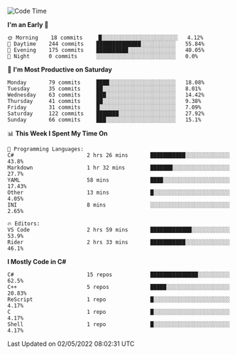 <!--START_SECTION:waka-->
![Code Time](http://img.shields.io/badge/Code%20Time-774%20hrs%2048%20mins-blue)

**I'm an Early 🐤** 

```text
🌞 Morning    18 commits     █░░░░░░░░░░░░░░░░░░░░░░░░   4.12% 
🌆 Daytime    244 commits    ██████████████░░░░░░░░░░░   55.84% 
🌃 Evening    175 commits    ██████████░░░░░░░░░░░░░░░   40.05% 
🌙 Night      0 commits      ░░░░░░░░░░░░░░░░░░░░░░░░░   0.0%

```
📅 **I'm Most Productive on Saturday** 

```text
Monday       79 commits     ████░░░░░░░░░░░░░░░░░░░░░   18.08% 
Tuesday      35 commits     ██░░░░░░░░░░░░░░░░░░░░░░░   8.01% 
Wednesday    63 commits     ███░░░░░░░░░░░░░░░░░░░░░░   14.42% 
Thursday     41 commits     ██░░░░░░░░░░░░░░░░░░░░░░░   9.38% 
Friday       31 commits     █░░░░░░░░░░░░░░░░░░░░░░░░   7.09% 
Saturday     122 commits    ███████░░░░░░░░░░░░░░░░░░   27.92% 
Sunday       66 commits     ███░░░░░░░░░░░░░░░░░░░░░░   15.1%

```


📊 **This Week I Spent My Time On** 

```text
💬 Programming Languages: 
C#                       2 hrs 26 mins       ███████████░░░░░░░░░░░░░░   43.8% 
Markdown                 1 hr 32 mins        ███████░░░░░░░░░░░░░░░░░░   27.7% 
YAML                     58 mins             ████░░░░░░░░░░░░░░░░░░░░░   17.43% 
Other                    13 mins             █░░░░░░░░░░░░░░░░░░░░░░░░   4.05% 
INI                      8 mins              ░░░░░░░░░░░░░░░░░░░░░░░░░   2.65%

🔥 Editors: 
VS Code                  2 hrs 59 mins       █████████████░░░░░░░░░░░░   53.9% 
Rider                    2 hrs 33 mins       ███████████░░░░░░░░░░░░░░   46.1%

```

**I Mostly Code in C#** 

```text
C#                       15 repos            ███████████████░░░░░░░░░░   62.5% 
C++                      5 repos             █████░░░░░░░░░░░░░░░░░░░░   20.83% 
ReScript                 1 repo              █░░░░░░░░░░░░░░░░░░░░░░░░   4.17% 
C                        1 repo              █░░░░░░░░░░░░░░░░░░░░░░░░   4.17% 
Shell                    1 repo              █░░░░░░░░░░░░░░░░░░░░░░░░   4.17%

```



 Last Updated on 02/05/2022 08:02:31 UTC
<!--END_SECTION:waka-->
